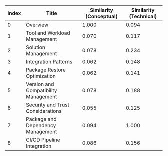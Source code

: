 | Index | Title | Similarity (Conceptual) | Similarity (Technical) |
|-------|-------|-------------------------|------------------------|
| 0 | Overview | 1.000 | 0.094 |
| 1 | Tool and Workload Management | 0.070 | 0.117 |
| 2 | Solution Management | 0.078 | 0.234 |
| 3 | Integration Patterns | 0.062 | 0.148 |
| 4 | Package Restore Optimization | 0.062 | 0.141 |
| 5 | Version and Compatibility Management | 0.078 | 0.188 |
| 6 | Security and Trust Considerations | 0.055 | 0.125 |
| 7 | Package and Dependency Management | 0.094 | 1.000 |
| 8 | CI/CD Pipeline Integration | 0.086 | 0.156 |
